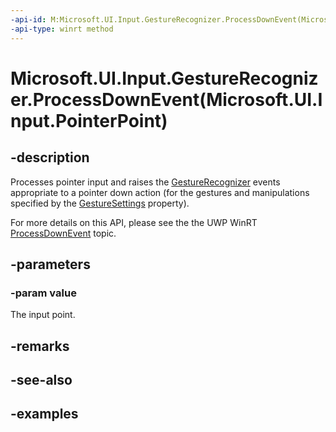 ```yaml
---
-api-id: M:Microsoft.UI.Input.GestureRecognizer.ProcessDownEvent(Microsoft.UI.Input.PointerPoint)
-api-type: winrt method
---
```


# Microsoft.UI.Input.GestureRecognizer.ProcessDownEvent(Microsoft.UI.Input.PointerPoint)

<!--
public void ProcessDownEvent (Microsoft.UI.Input.PointerPoint value);
-->

## -description

Processes pointer input and raises the [GestureRecognizer](gesturerecognizer.md) events appropriate to a pointer down action (for the gestures and manipulations specified by the [GestureSettings](gesturerecognizer_gesturesettings.md) property).

For more details on this API, please see the the UWP WinRT [ProcessDownEvent](/uwp/api/windows.ui.input.gesturerecognizer.processdownevent) topic.

## -parameters

### -param value

The input point.

## -remarks

## -see-also

## -examples
